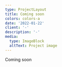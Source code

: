 ```yaml
---
type: ProjectLayout
title: Coming soon
colors: colors-a
date: '2022-01-22'
client: '-'
description: '-'
media:
  type: ImageBlock
  altText: Project image
---
```

Coming soon


